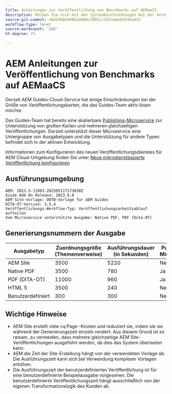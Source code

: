 ```yaml
---
title: Anleitungen zur Veröffentlichung von Benchmarks auf AEMaaCS
description: Machen Sie sich mit den Systembeschränkungen bei der Veröffentlichung in AEM Cloud vertraut.
source-git-commit: e64430bb968b18090c3981cc2d21ebe6593ba933
workflow-type: tm+mt
source-wordcount: '242'
ht-degree: 7%

---
```



# AEM Anleitungen zur Veröffentlichung von Benchmarks auf AEMaaCS

Derzeit AEM Guides-Cloud-Service hat einige Einschränkungen bei der Größe von Veröffentlichungskarten, die das Guides-Team aktiv lösen möchte.

Das Guides-Team hat bereits eine skalierbare [Publishing-Microservice](publish-microservice-architecture-and-performance.md) zur Unterstützung von großen Karten und mehreren gleichzeitigen Veröffentlichungen. Derzeit unterstützt dieser Microservice eine Untergruppe von Ausgabetypen und die Unterstützung für andere Typen befindet sich in der aktiven Entwicklung.

Informationen zum Konfigurieren des neuen Veröffentlichungsdienstes für AEM Cloud-Umgebung finden Sie unter [Neue mikrodienstbasierte Veröffentlichung konfigurieren](configure-microservices.md)

## Ausführungsumgebung

    AEM: 2023.5.11983.20230511T173830Z
    Guide Add On Release: 2023.6.0
    AEM Site-Vorlage: OOTB-Vorlage für AEM Guides
    DITA-OT-Version: 3,5,4
    Veröffentlichungs-Workflow-Typ: Veröffentlichungsarbeitsablauf aufteilen
    Vom Microservice unterstützte Ausgabe: Native PDF, PDF (Dita-OT)

## Generierungsnummern der Ausgabe

| Ausgabetyp | Zuordnungsgröße (Themenverweise) | Ausführungsdauer (in Sekunden) | Publishing-Microservice |
|---------------|------------------------------|----------------------------|-----------------------|
| AEM Site | 3500 | 5220 | Nein |
| Native PDF | 3500 | 780 | Ja |
| PDF (DITA-OT) | 11000 | 960 | Ja |
| HTML 5 | 3500 | 240 | Nein |
| Benutzerdefiniert | 300 | 300 | Nein |

## Wichtige Hinweise

- AEM Site erstellt viele cq:Page -Knoten und reduziert sie, indem sie sie während der Generierungszeit einzeln rendert. Aus diesem Grund ist es ratsam, zu vermeiden, dass mehrere gleichzeitige AEM Site-Veröffentlichungen ausgeführt werden, da dies das System überlasten kann.
- AEM die Zeit der Site-Erstellung hängt von der verwendeten Vorlage ab. Die Ausführungszeit kann sich bei Verwendung komplexer Vorlagen erhöhen.
- Die Ausführungszeit der benutzerdefinierten Veröffentlichung ist für eine benutzerdefinierte Beispielausgabe vorgesehen. Die benutzerdefinierte Veröffentlichungszeit hängt ausschließlich von der eigenen Transformationslogik des Kunden ab.
